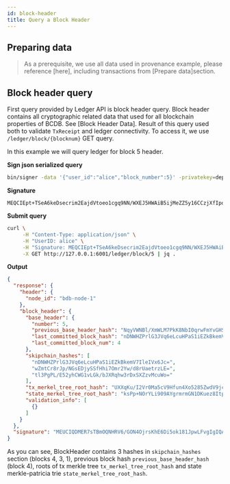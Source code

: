 ```yaml
---
id: block-header
title: Query a Block Header
---
```


## Preparing data

> As a prerequisite, we use all data used in provenance example, please reference [here], including transactions from [Prepare data]section.
## Block header query
First query provided by Ledger API is block header query.
Block header contains all cryptographic related data that used for all blockchain properties of BCDB. See [Block Header Data].
Result of this query used both to validate `TxReceipt` and ledger connectivity. To access it, we use `/ledger/block/{blocknum}` GET query. 

In this example we will query ledger for block 5 header.

**Sign json serialized query**
```sh
bin/signer -data '{"user_id":"alice","block_number":5}' -privatekey=deployment/sample/crypto/alice/alice.key
```

**Signature**
```
MEQCIEpt+TSeA6keDsecrim2EajdVtoeo1cgq9NN/WXEJ5HWAiB5ijMeZZ5y16CCzjXfIpqqnLCANGslD8nZ+0pTVwDrdA==
```

**Submit query**
```sh
curl \
     -H "Content-Type: application/json" \
     -H "UserID: alice" \
     -H "Signature: MEQCIEpt+TSeA6keDsecrim2EajdVtoeo1cgq9NN/WXEJ5HWAiB5ijMeZZ5y16CCzjXfIpqqnLCANGslD8nZ+0pTVwDrdA==" \
     -X GET http://127.0.0.1:6001/ledger/block/5 | jq .
```

**Output**
```json
{
  "response": {
    "header": {
      "node_id": "bdb-node-1"
    },
    "block_header": {
      "base_header": {
        "number": 5,
        "previous_base_header_hash": "NqyVWNBl/XmWLM7PkK8NbI0qrwFmYvGHSTc03vj/zus=",
        "last_committed_block_hash": "nDNWHZPrlG3JVq6eLcuHPaS1iEZkBkemV7IleIVx6Jc=",
        "last_committed_block_num": 4
      },
      "skipchain_hashes": [
        "nDNWHZPrlG3JVq6eLcuHPaS1iEZkBkemV7IleIVx6Jc=",
        "wZmtCr8rJp/NGsEDjySSfHhi7Omr2Yw/d8rUaetrzLE=",
        "tl3PgPL/E52yhCWG1vLGk/bJXRqhw3rDxSXZzvMcuWo="
      ],
      "tx_merkel_tree_root_hash": "UXXqKu/I2Vr0Ma5cV9Hfun4Xo5285ZwdV9jcKspTnJo=",
      "state_merkel_tree_root_hash": "ksPp+NOrYLi909AYgrmrmGN1DKuez8ItpRJeLFpWy9g=",
      "validation_info": [
        {}
      ]
    }
  },
  "signature": "MEUCIQDMER7sTBmOQNHRV6/GON4OjrsKhE6Di5ok181JpwLFvgIgIQA+DHIr6x+GJe8dnF0FLgzXJ+29H9sZHZE46fVg5HQ="
}
```
As you can see, BlockHeader contains 3 hashes in `skipchain_hashes` section (blocks 4, 3, 1), previous block hash `previous_base_header_hash` (block 4), roots of tx merkle tree `tx_merkel_tree_root_hash` and state merkle-patricia trie `state_merkel_tree_root_hash`.
